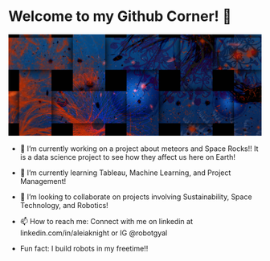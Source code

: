 # Welcome to my Github Corner! 👋

![img](Interwoven.jpg)

- 🔭 I’m currently working on a project about meteors and Space Rocks!! It is a data science project to see how they affect us here on Earth!

- 🌱 I’m currently learning Tableau, Machine Learning, and Project Management!

- 👯 I’m looking to collaborate on projects involving Sustainability, Space Technology, and Robotics!

- 📫 How to reach me: Connect with me on linkedin at linkedin.com/in/aleiaknight or IG @robotgyal

- Fun fact: I build robots in my freetime!!


<!--
**RobotGyal/robotgyal** is a ✨ _special_ ✨ repository because its `README.md` (this file) appears on your GitHub profile.

Here are some ideas to get you started:

- 🔭 I’m currently working on ...
- 🌱 I’m currently learning ...
- 👯 I’m looking to collaborate on ...
- 🤔 I’m looking for help with ...
- 💬 Ask me about ...
- 📫 How to reach me: ...
- 😄 Pronouns: ...
- ⚡ Fun fact: ...
-->
